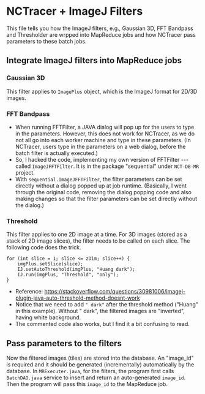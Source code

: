 # NCTracer + ImageJ Filters
This file tells you how the ImageJ filters, e.g., Gaussian 3D, FFT Bandpass and Thresholder are wrpped into MapReduce jobs and how NCTracer pass parameters to these batch jobs. 

## Integrate ImageJ filters into MapReduce jobs

### Gaussian 3D
This filter applies to ```ImagePlus``` object, which is the ImageJ format for 2D/3D images.

### FFT Bandpass
 - When running FFTFilter, a JAVA dialog will pop up for the users to type in the parameters. 
 However, this does not work for NCTracer, as we do not all go into each worker machine and type in these parameters. 
 (In NCTracer, users type in the parameters on a web dialog, before the batch filter is actually executed.) 
 - So, I hacked the code, implementing my own version of FFTFilter --- called ```ImageJFFTFilter```. It is in the package "sequential" under ```NCT-DB-MR``` project. 
 - With ```sequential.ImageJFFTFilter```, the filter parameters can be set directly without a dialog popped up at job runtime. 
 (Basically, I went through the original code, removing the dialog popping code and also making changes so that the filter parameters can be set directly without the dialog.)

### Threshold
This filter applies to one 2D image at a time. 
For 3D images (stored as a stack of 2D image slices), the filter needs to be called on each slice.
The following code does the trick. 
```
for (int slice = 1; slice <= zDim; slice++) {
    imgPlus.setSlice(slice);
    IJ.setAutoThreshold(imgPlus, "Huang dark");
    IJ.run(imgPlus, "Threshold", "only");
}
```
 - Reference: https://stackoverflow.com/questions/30981006/imagej-plugin-java-auto-threshold-method-doesnt-work
 - Notice that we need to add ```" dark"``` after the threshold method ("Huang" in this example).
 Without " dark", the filtered images are "inverted", having white background.
 - The commented code also works, but I find it a bit confusing to read. 

## Pass parameters to the filters
Now the filtered images (tiles) are stored into the database. 
An "image_id" is required and it should be generated (incrementally) automatically by the database.
In ```MRExecuter.java```, for the filters, the program first calls ```BatchDAO.java``` service to insert and return an auto-generated ```image_id```.
Then the program will pass this ```image_id``` to the MapReduce job.

